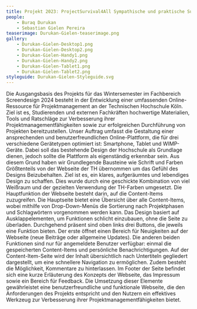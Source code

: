 ```yaml
---
title: Projekt 2023: ProjectSurvival4All Sympathische und praktische Survival-Tipps für die Projektarbeit im Studium und darüber hinaus
people:
    - Buraq Durukan
    - Sebastian Gielen Pereira
teaserimage: Durukan-Gielen-teaserimage.png
gallery:
    - Durukan-Gielen-Desktop1.png
    - Durukan-Gielen-Desktop2.png
    - Durukan-Gielen-Handy1.png
    - Durukan-Gielen-Handy2.png
    - Durukan-Gielen-Tablet1.png
    - Durukan-Gielen-Tablet2.png
styleguide: Durukan-Gielen-Styleguide.svg
---
```

Die Ausgangsbasis des Projekts für das Wintersemester im Fachbereich Screendesign 2024 besteht in der Entwicklung einer umfassenden Online-Ressource für Projektmanagement an der Technischen Hochschule Köln.  Ziel ist es, Studierenden und externen Fachkräften hochwertige Materialien, Tools und Ratschläge zur Verbesserung ihrer Projektmanagementfähigkeiten sowie zur erfolgreichen Durchführung von Projekten bereitzustellen.
Unser Auftrag umfasst die Gestaltung einer ansprechenden und benutzerfreundlichen Online-Plattform, die für drei verschiedene Gerätetypen optimiert ist: Smartphone, Tablet und WIMP-Geräte. Dabei soll das bestehende Design der Hochschule als Grundlage dienen, jedoch sollte die Plattform als eigenständig erkennbar sein. Aus diesem Grund haben wir Grundlegende Bausteine wie Schrift und Farben Größtenteils von der Webseite der TH übernommen um das Gefühl des Designs Beizubehalten.
Ziel ist es, ein klares, aufgeräumtes und lebendiges Design zu schaffen. Dies wurde durch eine geschickte Kombination von viel Weißraum und der gezielten Verwendung der TH-Farben umgesetzt.
Die Hauptfunktion der Webseite besteht darin, auf die Content-Items zuzugreifen. Die Hauptseite bietet eine Übersicht über alle Content-Items, wobei mithilfe von Drop-Down-Menüs die Sortierung nach Projektphasen und Schlagwörtern vorgenommen werden kann. Das Design basiert auf Ausklappelementen, um Funktionen schlicht einzubauen, ohne die Seite zu überladen.
Durchgehend präsent sind oben links drei Buttons, die jeweils eine Funktion bieten. Der erste öffnet einen Bereich für Neuigkeiten auf der Webseite (neue Beiträge oder allgemeine Updates). Die anderen beiden Funktionen sind nur für angemeldete Benutzer verfügbar: einmal die gespeicherten Content-Items und persönliche Benachrichtigungen.
Auf der Content-Item-Seite wird der Inhalt übersichtlich nach Untertiteln gegliedert dargestellt, um eine schnellere Navigation zu ermöglichen. Zudem besteht die Möglichkeit, Kommentare zu hinterlassen.
Im Footer der Seite befindet sich eine kurze Erläuterung des Konzepts der Webseite, das Impressum sowie ein Bereich für Feedback.
Die Umsetzung dieser Elemente gewährleistet eine benutzerfreundliche und funktionale Webseite, die den Anforderungen des Projekts entspricht und den Nutzern ein effektives Werkzeug zur Verbesserung ihrer Projektmanagementfähigkeiten bietet.
